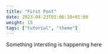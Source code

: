 ```yaml
---
title: "First Post"
date: 2023-04-23T01:06:10+01:00
weight: 15
tags: ["tutorial", "theme"] 
---
```


Something intersting is happening here


